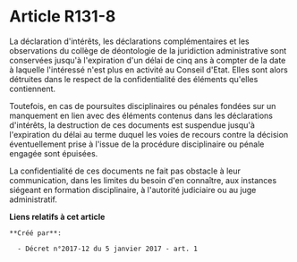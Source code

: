 # Article R131-8

La déclaration d'intérêts, les déclarations complémentaires et les observations du collège de déontologie de la juridiction
administrative sont conservées jusqu'à l'expiration d'un délai de cinq ans à compter de la date à laquelle l'intéressé n'est
plus en activité au Conseil d'Etat. Elles sont alors détruites dans le respect de la confidentialité des éléments qu'elles
contiennent. 

Toutefois, en cas de poursuites disciplinaires ou pénales fondées sur un manquement en lien avec des éléments contenus dans
les déclarations d'intérêts, la destruction de ces documents est suspendue jusqu'à l'expiration du délai au terme duquel les
voies de recours contre la décision éventuellement prise à l'issue de la procédure disciplinaire ou pénale engagée sont
épuisées. 

La confidentialité de ces documents ne fait pas obstacle à leur communication, dans les limites du besoin d'en connaître, aux
instances siégeant en formation disciplinaire, à l'autorité judiciaire ou au juge administratif.

**Liens relatifs à cet article**

	**Créé par**:

	  - Décret n°2017-12 du 5 janvier 2017 - art. 1
